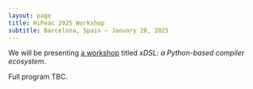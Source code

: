 ```yaml
---
layout: page
title: HiPeac 2025 Workshop
subtitle: Barcelona, Spain — January 20, 2025
---
```


We will be presenting [a workshop](https://www.hipeac.net/2025/barcelona/#/program/sessions/8169/) titled _xDSL: a Python-based compiler ecosystem_.

Full program TBC.
